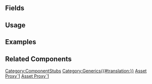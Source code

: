 <languages></languages> <translate>

## Fields

## Usage

## Examples

## Related Components

</translate>

[Category:ComponentStubs](Category:ComponentStubs "wikilink")
[Category:Generics{{#translation:}}](Category:Generics{{#translation:}} "wikilink")
[Asset Proxy\`1](Category:Components{{#translation:}} "wikilink") [Asset
Proxy\`1](Category:Components:Uncategorized{{#translation:}} "wikilink")